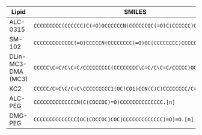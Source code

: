| Lipid                 | SMILES                                                                                                                                                                                                                                                                                   |
|-----------------------|----------------------------------------------------------------------------
| ALC-0315              | `CCCCCCCCC(CCCCCC)C(=O)OCCCCCCN(CCCCCCOC(=O)C(CCCCCC)CCCCCCCC)CCCCO`
| SM-102                | `CCCCCCCCCCCOC(=O)CCCCCN(CCCCCCCC(=O)OC(CCCCCCCC)CCCCCCCC)CCO`             
| DLin-MC3-DMA (MC3)    | `CCCCC\C=C/C\C=C/CCCCCCCCC(CCCCCCCC\C=C/C\C=C/CCCCC)OC(=O)CCCN(C)C`                    
| KC2                   | `CCCCC/C=C\C/C=C\CCCCCCCCC1(OC(CO1)CCN(C)C)CCCCCCCC/C=C\C/C=C\CCCCC`                      
| ALC-PEG               | `CCCCCCCCCCCCCCN(C(COCCOC)=O)CCCCCCCCCCCCCC.[n]`                     
| DMG-PEG               | `CCCCCCCCCCCCCC(OC(COCCOC)COC(CCCCCCCCCCCCC)=O)=O.[n]`                                     
